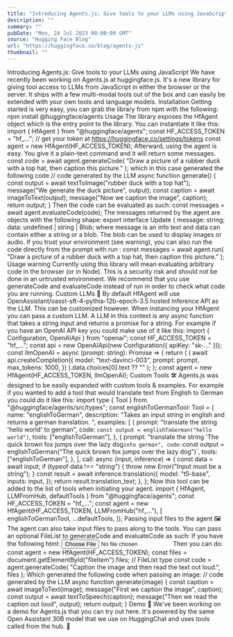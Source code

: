 ```yaml
---
title: "Introducing Agents.js: Give tools to your LLMs using JavaScript"
description: ""
summary: ""
pubDate: "Mon, 24 Jul 2023 00:00:00 GMT"
source: "Hugging Face Blog"
url: "https://huggingface.co/blog/agents-js"
thumbnail: ""
---
```


Introducing Agents.js: Give tools to your LLMs using JavaScript
We have recently been working on Agents.js at huggingface.js. It's a new library for giving tool access to LLMs from JavaScript in either the browser or the server. It ships with a few multi-modal tools out of the box and can easily be extended with your own tools and language models.
Installation
Getting started is very easy, you can grab the library from npm with the following:
npm install @huggingface/agents
Usage
The library exposes the HfAgent
object which is the entry point to the library. You can instantiate it like this:
import { HfAgent } from "@huggingface/agents";
const HF_ACCESS_TOKEN = "hf_..."; // get your token at https://huggingface.co/settings/tokens
const agent = new HfAgent(HF_ACCESS_TOKEN);
Afterward, using the agent is easy. You give it a plain-text command and it will return some messages.
const code = await agent.generateCode(
"Draw a picture of a rubber duck with a top hat, then caption this picture."
);
which in this case generated the following code
// code generated by the LLM
async function generate() {
const output = await textToImage("rubber duck with a top hat");
message("We generate the duck picture", output);
const caption = await imageToText(output);
message("Now we caption the image", caption);
return output;
}
Then the code can be evaluated as such:
const messages = await agent.evaluateCode(code);
The messages returned by the agent are objects with the following shape:
export interface Update {
message: string;
data: undefined | string | Blob;
where message
is an info text and data
can contain either a string or a blob. The blob can be used to display images or audio.
If you trust your environment (see warning), you can also run the code directly from the prompt with run
:
const messages = await agent.run(
"Draw a picture of a rubber duck with a top hat, then caption this picture."
);
Usage warning
Currently using this library will mean evaluating arbitrary code in the browser (or in Node). This is a security risk and should not be done in an untrusted environment. We recommend that you use generateCode
and evaluateCode
instead of run
in order to check what code you are running.
Custom LLMs 💬
By default HfAgent
will use OpenAssistant/oasst-sft-4-pythia-12b-epoch-3.5 hosted Inference API as the LLM. This can be customized however.
When instancing your HfAgent
you can pass a custom LLM. A LLM in this context is any async function that takes a string input and returns a promise for a string. For example if you have an OpenAI API key you could make use of it like this:
import { Configuration, OpenAIApi } from "openai";
const HF_ACCESS_TOKEN = "hf_...";
const api = new OpenAIApi(new Configuration({ apiKey: "sk-..." }));
const llmOpenAI = async (prompt: string): Promise<string> => {
return (
(
await api.createCompletion({
model: "text-davinci-003",
prompt: prompt,
max_tokens: 1000,
})
).data.choices[0].text ?? ""
);
};
const agent = new HfAgent(HF_ACCESS_TOKEN, llmOpenAI);
Custom Tools 🛠️
Agents.js was designed to be easily expanded with custom tools & examples. For example if you wanted to add a tool that would translate text from English to German you could do it like this:
import type { Tool } from "@huggingface/agents/src/types";
const englishToGermanTool: Tool = {
name: "englishToGerman",
description:
"Takes an input string in english and returns a german translation. ",
examples: [
{
prompt: "translate the string 'hello world' to german",
code: `const output = englishToGerman("hello world")`,
tools: ["englishToGerman"],
},
{
prompt:
"translate the string 'The quick brown fox jumps over the lazy dog` into german",
code: `const output = englishToGerman("The quick brown fox jumps over the lazy dog")`,
tools: ["englishToGerman"],
},
],
call: async (input, inference) => {
const data = await input;
if (typeof data !== "string") {
throw new Error("Input must be a string");
}
const result = await inference.translation({
model: "t5-base",
inputs: input,
});
return result.translation_text;
},
};
Now this tool can be added to the list of tools when initiating your agent.
import { HfAgent, LLMFromHub, defaultTools } from "@huggingface/agents";
const HF_ACCESS_TOKEN = "hf_...";
const agent = new HfAgent(HF_ACCESS_TOKEN, LLMFromHub("hf_..."), [
englishToGermanTool,
...defaultTools,
]);
Passing input files to the agent 🖼️
The agent can also take input files to pass along to the tools. You can pass an optional FileList
to generateCode
and evaluateCode
as such:
If you have the following html:
<input id="fileItem" type="file" />
Then you can do:
const agent = new HfAgent(HF_ACCESS_TOKEN);
const files = document.getElementById("fileItem").files; // FileList type
const code = agent.generateCode(
"Caption the image and then read the text out loud.",
files
);
Which generated the following code when passing an image:
// code generated by the LLM
async function generate(image) {
const caption = await imageToText(image);
message("First we caption the image", caption);
const output = await textToSpeech(caption);
message("Then we read the caption out loud", output);
return output;
}
Demo 🎉
We've been working on a demo for Agents.js that you can try out here. It's powered by the same Open Assistant 30B model that we use on HuggingChat and uses tools called from the hub. 🚀